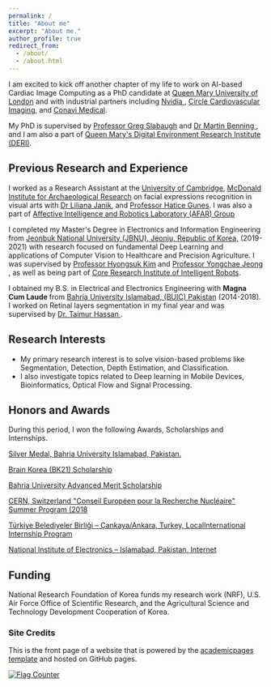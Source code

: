 ```yaml
---
permalink: /
title: "About me"
excerpt: "About me."
author_profile: true
redirect_from: 
  - /about/
  - /about.html
---
```


I am excited to kick off another chapter of my life to work on AI-based Cardiac Image Computing as a PhD candidate at [Queen Mary University of London](https://www.qmul.ac.uk/) and with industrial partners including [Nvidia ](https://www.nvidia.com/en-gb/), [Circle Cardiovascular Imaging](https://www.circlecvi.com/), and [Conavi Medical](http://conavi.com/).

My PhD is supervised by [Professor Greg Slabaugh](http://eecs.qmul.ac.uk/profiles/slabaughgreg.html) and [Dr Martin Benning
](https://www.qmul.ac.uk/maths/profiles/benningmartin.html), and I am also a part of [Queen Mary's Digital Environment Research Institute (DERI)](https://www.qmul.ac.uk/deri/). 

## Previous Research and Experience 
 I worked as a Research Assistant at the [University of Cambridge](https://www.cam.ac.uk/), [McDonald Institute for Archaeological Research](https://www.arch.cam.ac.uk/institutes-and-facilities-overview/mcdonald-institute-archaeological-research) on facial expressions recognition in visual arts with [Dr Liliana Janik](https://www.arch.cam.ac.uk/directory/lj102), and [Professor Hatice Gunes](https://www.cl.cam.ac.uk/~hg410/). I was also a part of [Affective Intelligence and Robotics Laboratory (AFAR) Group](https://cambridge-afar.github.io/)

I completed my Master's Degree in Electronics and Information Engineering from [Jeonbuk National University (JBNU), Jeonju, Republic of Korea,](https://www.jbnu.ac.kr/kor/) (2019-2021) with research focused on fundamental Deep Learning and applications of Computer Vision to Healthcare and Precision Agriculture. I was supervised by [Professor Hyongsuk Kim](https://scholar.google.com/citations?user=ywYodqAAAAAJ&hl=en) and [Professor Yongchae Jeong
](https://scholar.google.co.kr/citations?user=VhkRkVUAAAAJ&hl=en), as well as being part of [Core Research Institute of Intelligent Robots](https://robot.jbnu.ac.kr/robot/index.do).

I obtained my B.S. in Electrical and Electronics Engineering with <b> Magna Cum Laude </b> from [Bahria University Islamabad, (BUIC) Pakistan](https://www.bahria.edu.pk/) (2014-2018). I worked on Retinal layers segmentation in my final year and was supervised by [Dr. Taimur Hassan
](https://scholar.google.com.pk/citations?user=11mwy0YAAAAJ&hl=en).

## Research Interests
* My primary research interest is to solve vision-based problems like Segmentation, Detection, Depth Estimation, and Classification. 
* I also investigate topics related to Deep learning in Mobile Devices, Bioinformatics, Optical Flow and Signal Processing.


## Honors and Awards

During this period, I won the following Awards, Scholarships and Internships.

[Silver Medal, Bahria University Islamabad, Pakistan.](/files/cert.PNG)

[Brain Korea (BK21) Scholarship](https://bk21four.nrf.re.kr/)

[Bahria University Advanced Merit Scholarship](https://www.bahria.edu.pk/buic/ees/scholarships/)

[CERN, Switzerland "Conseil Européen pour la Recherche Nucléaire" Summer Program (2018](https://home.cern/summer-student-programme)

[Türkiye Belediyeler Birliği – Çankaya/Ankara, Turkey, LocalInternational Internship Program](https://www.cankaya.bel.tr/pages/129/Turkiye-Belediyeler-Birligi--Union-of-Municipalities-of-Turkey-TBB/)

[National Institute of Electronics – Islamabad, Pakistan, Internet](http://www.nie.gov.pk/)




## Funding
National Research Foundation of Korea funds my research work (NRF), U.S. Air Force Office of Scientific Research, and the Agricultural Science and Technology Development Cooperation of Korea.


### Site Credits
This is the front page of a website that is powered by the [academicpages template](https://github.com/academicpages/academicpages.github.io) and hosted on GitHub pages. 

<a href="https://info.flagcounter.com/djR8"><img src="https://s01.flagcounter.com/map/djR8/size_l/txt_000000/border_CCCCCC/pageviews_0/viewers_0/flags_0/" alt="Flag Counter" border="0"></a>
